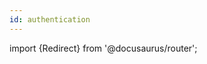 ```yaml
---
id: authentication
---
```

import {Redirect} from '@docusaurus/router';


<Redirect to="/docs/developer-tools/authentication" />

